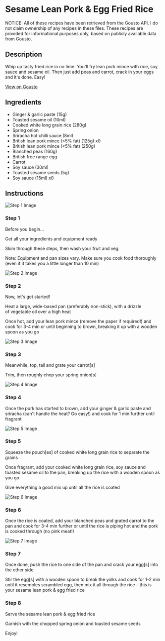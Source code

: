 # Sesame Lean Pork & Egg Fried Rice

NOTICE: All of these recipes have been retrieved from the Gousto API. I do not claim ownership of any recipes in these files. These recipes are provided for informational purposes only, based on publicly available data from Gousto.

## Description

Whip up tasty fried rice in no time. You'll fry lean pork mince with rice, soy sauce and sesame oil. Then just add peas and carrot, crack in your eggs and it's done. Easy!

[View on Gousto](https://www.gousto.co.uk/recipes/cookbook/sesame-lean-pork-egg-fried-rice)

## Ingredients

- Ginger & garlic paste (15g)
- Toasted sesame oil (10ml)
- Cooked white long grain rice (280g)
- Spring onion
- Sriracha hot chilli sauce (8ml)
- British lean pork mince (<5% fat) (125g) x0
- British lean pork mince (<5% fat) (250g)
- Blanched peas (160g)
- British free range egg
- Carrot
- Soy sauce (30ml)
- Toasted sesame seeds (5g)
- Soy sauce (15ml) x0

## Instructions

![Step 1 Image](https://production-media.gousto.co.uk/cms/recipe-step-image/Admin10mm-Step-1-1657108961656-x200.jpg)

### Step 1

Before you begin...

Get all your ingredients and equipment ready

Skim through these steps, then wash your fruit and veg

Note: Equipment and pan sizes vary. Make sure you cook food thoroughly (even if it takes you a little longer than 10 min)

![Step 2 Image](https://production-media.gousto.co.uk/cms/recipe-step-image/Step-2-1657108964867-x200.jpg)

### Step 2

Now, let's get started!

Heat a large, wide-based pan (preferably non-stick), with a drizzle of vegetable oil over a high heat

Once hot, add your lean pork mince (remove the paper if required!) and cook for 3-4 min or until beginning to brown, breaking it up with a wooden spoon as you go

![Step 3 Image](https://production-media.gousto.co.uk/cms/recipe-step-image/Step-3-1657108968749-x200.jpg)

### Step 3

Meanwhile, top, tail and grate your carrot[s]

Trim, then roughly chop your spring onion[s]

![Step 4 Image](https://production-media.gousto.co.uk/cms/recipe-step-image/Step-4-1657108972323-x200.jpg)

### Step 4

Once the pork has started to brown, add your ginger & garlic paste and sriracha (can't handle the heat? Go easy!) and cook for 1 min further until fragrant

![Step 5 Image](https://production-media.gousto.co.uk/cms/recipe-step-image/Step-5-1657108977722-x200.jpg)

### Step 5

Squeeze the pouch[es] of cooked white long grain rice to separate the grains

Once fragrant, add your cooked white long grain rice, soy sauce and toasted sesame oil to the pan, breaking up the rice with a wooden spoon as you go

Give everything a good mix up until all the rice is coated

![Step 6 Image](https://production-media.gousto.co.uk/cms/recipe-step-image/Step-6-1657108981288-x200.jpg)

### Step 6

Once the rice is coated, add your blanched peas and grated carrot to the pan and cook for 3-4 min further or until the rice is piping hot and the pork is cooked through (no pink meat!)

![Step 7 Image](https://production-media.gousto.co.uk/cms/recipe-step-image/Step-7-1657108985008-x200.jpg)

### Step 7

Once done, push the rice to one side of the pan and crack your egg[s] into the other side

Stir the egg[s] with a wooden spoon to break the yolks and cook for 1-2 min until it resembles scrambled egg, then mix it all through the rice – this is your sesame lean pork & egg fried rice

### Step 8

Serve the sesame lean pork & egg fried rice

Garnish with the chopped spring onion and toasted sesame seeds

Enjoy!

